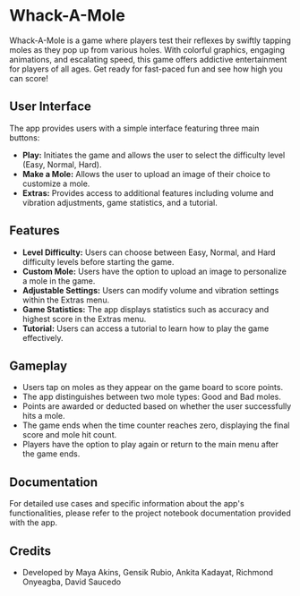 # Whack-A-Mole
Whack-A-Mole is a game where players test their reflexes by swiftly tapping moles as they pop up from various holes. With colorful graphics, engaging animations, and escalating speed, this game offers addictive entertainment for players of all ages. Get ready for fast-paced fun and see how high you can score!

## User Interface
The app provides users with a simple interface featuring three main buttons:
- **Play:** Initiates the game and allows the user to select the difficulty level (Easy, Normal, Hard).
- **Make a Mole:** Allows the user to upload an image of their choice to customize a mole.
- **Extras:** Provides access to additional features including volume and vibration adjustments, game statistics, and a tutorial.

## Features
- **Level Difficulty:** Users can choose between Easy, Normal, and Hard difficulty levels before starting the game.
- **Custom Mole:** Users have the option to upload an image to personalize a mole in the game.
- **Adjustable Settings:** Users can modify volume and vibration settings within the Extras menu.
- **Game Statistics:** The app displays statistics such as accuracy and highest score in the Extras menu.
- **Tutorial:** Users can access a tutorial to learn how to play the game effectively.

## Gameplay
- Users tap on moles as they appear on the game board to score points.
- The app distinguishes between two mole types: Good and Bad moles.
- Points are awarded or deducted based on whether the user successfully hits a mole.
- The game ends when the time counter reaches zero, displaying the final score and mole hit count.
- Players have the option to play again or return to the main menu after the game ends.

## Documentation
For detailed use cases and specific information about the app's functionalities, please refer to the project notebook documentation provided with the app.

## Credits
- Developed by Maya Akins, Gensik Rubio, Ankita Kadayat, Richmond Onyeagba, David Saucedo


